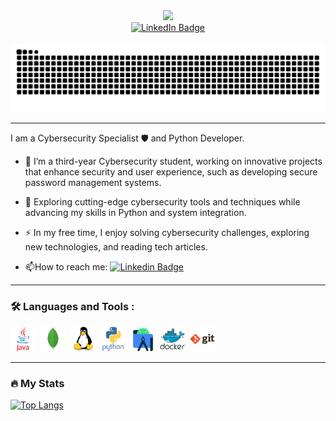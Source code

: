 <div id="header" align="center">
  <img src="https://i.giphy.com/media/v1.Y2lkPTc5MGI3NjExZGhkcTBhb21obWJqMTB4NnYwcXVsbDVwbTRlY3FqcHR2dHRteHMzaCZlcD12MV9pbnRlcm5hbF9naWZfYnlfaWQmY3Q9Zw/78XCFBGOlS6keY1Bil/giphy.gif" width="100"/>
  <div id="badges">
  <a href="https://www.linkedin.com/in/ivan-karobkin/">
    <img src="https://img.shields.io/badge/LinkedIn-blue?style=for-the-badge&logo=linkedin&logoColor=white" alt="LinkedIn Badge"/>
  </a>
</div>
  <img src="https://komarev.com/ghpvc/?username=KIvan-byte&style=flat-square&color=blue" alt=""/>
</div>

<picture>
  <source media="(prefers-color-scheme: dark)" srcset="https://github.com/KIvan-byte/KIvan-byte/raw/output/github-snake-dark.svg" />
  <source media="(prefers-color-scheme: light)" srcset="https://github.com/KIvan-byte/KIvan-byte/raw/output/github-snake.svg" />
  <img alt="github-snake" src="https://github.com/KIvan-byte/KIvan-byte/raw/output/github-snake.svg" />
</picture>


---

I am a Cybersecurity Specialist 🛡️ and Python Developer.

 - 🔭 I’m a third-year Cybersecurity student, working on innovative projects that enhance security and user experience, such as developing secure password management systems.
 - 🌱 Exploring cutting-edge cybersecurity tools and techniques while advancing my skills in Python and system integration.
 - ⚡ In my free time, I enjoy solving cybersecurity challenges, exploring new technologies, and reading tech articles.


- :mailbox:How to reach me: [![Linkedin Badge](https://img.shields.io/badge/-kakbar-blue?style=flat&logo=Linkedin&logoColor=white)](https://www.linkedin.com/in/ivan-karobkin/)

---

### :hammer_and_wrench: Languages and Tools :
<div>
  <img src="https://github.com/devicons/devicon/blob/master/icons/java/java-original-wordmark.svg" title="Java" alt="Java" width="40" height="40"/>&nbsp;
  <img src="https://github.com/devicons/devicon/blob/master/icons/mongodb/mongodb-original.svg" title="mongodb"  alt="mongodb" width="40" height="40"/>&nbsp;
  <img src="https://github.com/devicons/devicon/blob/master/icons/linux/linux-original.svg" title="Linux"  alt="Linux" width="40" height="40"/>&nbsp;
  <img src="https://github.com/devicons/devicon/blob/master/icons/python/python-original-wordmark.svg" title="Python"  alt="Python" width="40" height="40"/>&nbsp;
  <img src="https://github.com/devicons/devicon/blob/master/icons/androidstudio/androidstudio-original.svg" title="Android Studio"  alt="Android Studio" width="40" height="40"/>&nbsp;
  <img src="https://github.com/devicons/devicon/blob/master/icons/docker/docker-original-wordmark.svg" title="Docker"  alt="Docker" width="40" height="40"/>&nbsp;
  <img src="https://github.com/devicons/devicon/blob/master/icons/git/git-original-wordmark.svg" title="Git" **alt="Git" width="40" height="40"/>
</div>

---

### :fire: My Stats 
[![Top Langs](https://github-readme-stats.vercel.app/api/top-langs/?username=KIvan-byte&layout=compact&theme=vision-friendly-dark)](https://github.com/anuraghazra/github-readme-stats)

